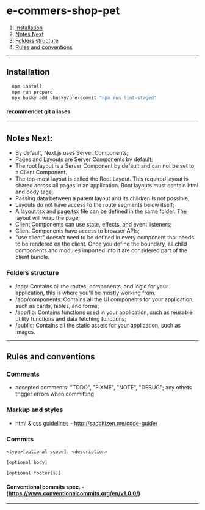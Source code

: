 # e-commers-shop-pet

1. [Installation](#installation)
2. [Notes Next](#notes-next)
3. [Folders structure](#folders-structure)
4. [Rules and conventions](#rules-and-conventions)

---

## Installation

```bash
  npm install
  npm run prepare
  npx husky add .husky/pre-commit "npm run lint-staged"
```

#### recommendet git aliases

---

## Notes Next:

- By default, Next.js uses Server Components;
- Pages and Layouts are Server Components by default;
- The root layout is a Server Component by default and can not be set to a Client Component.
- The top-most layout is called the Root Layout. This required layout is shared across all pages in an
  application. Root layouts must contain html and body tags;
- Passing data between a parent layout and its children is not possible;
- Layouts do not have access to the route segments below itself;
- A layout.tsx and page.tsx file can be defined in the same folder. The layout will wrap the page;
- Client Components can use state, effects, and event listeners;
- Client Components have access to browser APIs;
- "use client" doesn't need to be defined in every component that needs to be rendered on the client. Once you
  define the boundary, all child components and modules imported into it are considered part of the client bundle.

### Folders structure

- /app: Contains all the routes, components, and logic for your application, this is where you'll be mostly
  working from.
- /app/components: Contains all the UI components for your application, such as cards, tables, and forms;
- /app/lib: Contains functions used in your application, such as reusable utility functions and data fetching
  functions;
- /public: Contains all the static assets for your application, such as images.

---

## Rules and conventions

### Comments

- accepted comments: "TODO", "FIXME", "NOTE", "DEBUG";
  any othets trigger errors when committing

### Markup and styles

- html & css guidelines - http://sadcitizen.me/code-guide/

### Commits

```
<type>[optional scope]: <description>

[optional body]

[optional footer(s)]

```

#### Conventional commits spec. - (https://www.conventionalcommits.org/en/v1.0.0/)

---
